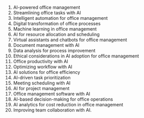 1. AI-powered office management
2. Streamlining office tasks with AI
3. Intelligent automation for office management
4. Digital transformation of office processes
5. Machine learning in office management
6. AI for resource allocation and scheduling
7. Virtual assistants and chatbots for office management
8. Document management with AI
9. Data analysis for process improvement
10. Ethical considerations in AI adoption for office management
11. Office productivity with AI
12. Optimizing workflow with AI
13. AI solutions for office efficiency
14. AI-driven task prioritization
15. Meeting scheduling with AI
16. AI for project management
17. Office management software with AI
18. AI-based decision-making for office operations
19. AI analytics for cost reduction in office management
20. Improving team collaboration with AI.
